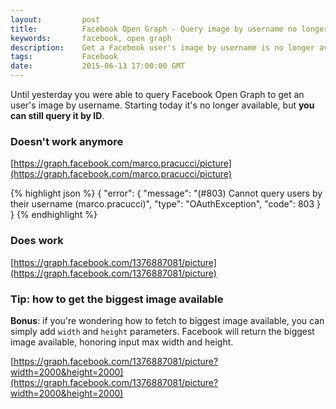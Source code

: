 ```yaml
---
layout:         post
title:          Facebook Open Graph - Query image by username no longer available
keywords:       facebook, open graph
description:    Get a Facebook user's image by username is no longer available. Switch to query by id to fix it.
tags:           Facebook
date:           2015-06-13 17:00:00 GMT
---
```


Until yesterday you were able to query Facebook Open Graph to get an user's image by username. Starting today it's no longer available, but **you can still query it by ID**.


### Doesn't work anymore

[https://graph.facebook.com/marco.pracucci/picture](https://graph.facebook.com/marco.pracucci/picture)

{% highlight json %}
{
    "error": {
        "message": "(#803) Cannot query users by their username (marco.pracucci)",
        "type": "OAuthException",
        "code": 803
    }
}
{% endhighlight %}


### Does work

[https://graph.facebook.com/1376887081/picture](https://graph.facebook.com/1376887081/picture)


### Tip: how to get the biggest image available

**Bonus**: if you're wondering how to fetch to biggest image available, you can simply add `width` and `height` parameters. Facebook will return the biggest image available, honoring input max width and height.

[https://graph.facebook.com/1376887081/picture?width=2000&height=2000](https://graph.facebook.com/1376887081/picture?width=2000&height=2000)
